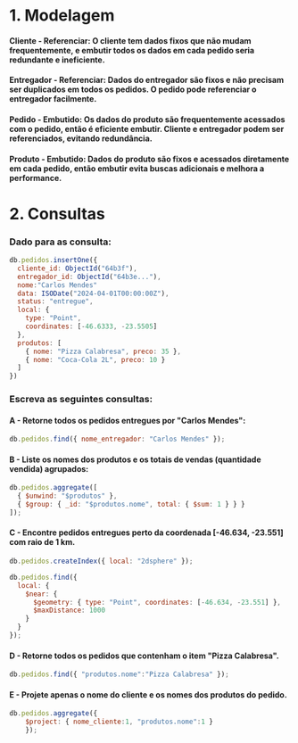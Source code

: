 # **1. Modelagem**

#### **Cliente - Referenciar:** O cliente tem dados fixos que não mudam frequentemente, e embutir todos os dados em cada pedido seria redundante e ineficiente.


#### **Entregador - Referenciar:** Dados do entregador são fixos e não precisam ser duplicados em todos os pedidos. O pedido pode referenciar o entregador facilmente.


#### **Pedido - Embutido:** Os dados do produto são frequentemente acessados com o pedido, então é eficiente embutir. Cliente e entregador podem ser referenciados, evitando redundância.


#### **Produto - Embutido:** Dados do produto são fixos e acessados diretamente em cada pedido, então embutir evita buscas adicionais e melhora a performance.

# **2. Consultas**

### Dado para as consulta:

```javascript
db.pedidos.insertOne({
  cliente_id: ObjectId("64b3f"),
  entregador_id: ObjectId("64b3e..."),
  nome:"Carlos Mendes"
  data: ISODate("2024-04-01T00:00:00Z"),
  status: "entregue",
  local: {
    type: "Point",
    coordinates: [-46.6333, -23.5505]
  },
  produtos: [
    { nome: "Pizza Calabresa", preco: 35 },
    { nome: "Coca-Cola 2L", preco: 10 }
  ]
})
```

### Escreva as seguintes consultas:

#### **A** - Retorne todos os pedidos entregues por "Carlos Mendes":

```javascript
db.pedidos.find({ nome_entregador: "Carlos Mendes" });

```

#### **B** - Liste os nomes dos produtos e os totais de vendas (quantidade vendida) agrupados:

```javascript
db.pedidos.aggregate([
  { $unwind: "$produtos" },
  { $group: { _id: "$produtos.nome", total: { $sum: 1 } } }
]);
```

#### **C** - Encontre pedidos entregues perto da coordenada [-46.634, -23.551] com raio de 1 km.

```javascript
db.pedidos.createIndex({ local: "2dsphere" });

db.pedidos.find({
  local: {
    $near: {
      $geometry: { type: "Point", coordinates: [-46.634, -23.551] },
      $maxDistance: 1000
    }
  }
});
```
#### **D** - Retorne todos os pedidos que contenham o item "Pizza Calabresa".

```javascript
db.pedidos.find({ "produtos.nome":"Pizza Calabresa" });
```
#### **E** - Projete apenas o nome do cliente e os nomes dos produtos do pedido.

```javascript
db.pedidos.aggregate({
    $project: { nome_cliente:1, "produtos.nome":1 }
    });
```